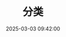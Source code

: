 ---
title: 分类
date: 2025-03-03 09:42:00
aside: false
top_img: false
type: "categories"
layout: "categories"
---